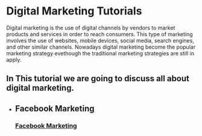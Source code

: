 # Digital Marketing Tutorials
Digital marketing is the use of digital channels by vendors to market products and services in order to reach consumers. This type of marketing involves the use of websites, mobile devices, social media, search engines, and other similar channels. Nowadays digital marketing become the popular marketing strategy evethough the traditional marketing strategies are still in apply.
## In This tutorial we are going to discuss all about digital marketing. 
* ## Facebook Marketing
     ### [Facebook Marketing](https://github.com/ethioclicks/Marketing-Tutorials/blob/master/FaceBook%20Marketing.md)
